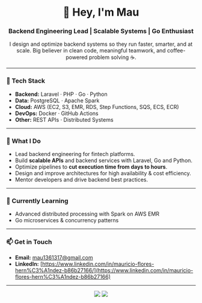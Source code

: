 <h1 align="center">🚀 Hey, I'm Mau</h1>
<h3 align="center">
Backend Engineering Lead | Scalable Systems | Go Enthusiast  
</h3>

<p align="center">
I design and optimize backend systems so they run faster, smarter, and at scale.  
Big believer in clean code, meaningful teamwork, and coffee-powered problem solving ☕.  
</p>

---

### 🔧 Tech Stack
- **Backend:** Laravel · PHP · Go · Python  
- **Data:** PostgreSQL · Apache Spark  
- **Cloud:** AWS (EC2, S3, EMR, RDS, Step Functions, SQS, ECS, ECR)  
- **DevOps:** Docker · GitHub Actions  
- **Other:** REST APIs · Distributed Systems  

---

### 📌 What I Do
- Lead backend engineering for fintech platforms.  
- Build **scalable APIs** and backend services with Laravel, Go and Python.  
- Optimize pipelines to **cut execution time from days to hours**.  
- Design and improve architectures for high availability & cost efficiency.  
- Mentor developers and drive backend best practices.  

---

### 🌱 Currently Learning
- Advanced distributed processing with Spark on AWS EMR  
- Go microservices & concurrency patterns  

---

### 📫 Get in Touch
- **Email:** mau1361317@gmail.com  
- **LinkedIn:** [https://www.linkedin.com/in/mauricio-flores-hern%C3%A1ndez-b86b27166/](https://www.linkedin.com/in/mauricio-flores-hern%C3%A1ndez-b86b27166)  


---

<p align="center">
<a href="https://www.linkedin.com/in/mauricio-flores-hern%C3%A1ndez-b86b27166" target="_blank"><img src="https://img.shields.io/badge/LinkedIn-Profile-blue?style=flat-square&logo=linkedin" /></a>
<a href="https://instagram.com/mauricio.xyz" target="_blank"><img src="https://img.shields.io/badge/Instagram-%23E4405F?style=flat-square&logo=instagram&logoColor=white" /></a>
</p>
